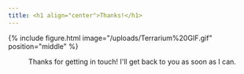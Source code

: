 ```yaml
---
title: <h1 align="center">Thanks!</h1>
---
```


{% include figure.html image="/uploads/Terrarium%20GIF.gif" position="middle" %}

<p align="center">Thanks for getting in touch! I'll get back to you as soon as I can.</p>